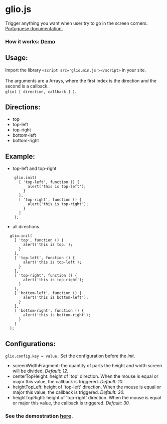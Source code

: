# glio.js
Trigger anything you want when user try to go in the screen corners.
<br><a href="https://github.com/luisvinicius167/gliojs/blob/master/README-PT.md"> Portuguese documentation. </a> 

###  How it works: <a href="http://luisvinicius167.github.io/gliojs/"> Demo </a>

## Usage:
Import the library ```<script src='glio.min.js'></script>``` in your site.<br><br>
The arguments are a Arrays, where the first index is the direction and the second is a callback. <br>
```glio( [ direction, callback ] )```.

## Directions:
* top
* top-left
* top-right
* bottom-left
* bottom-right

## Example:
* top-left and top-right
```
    glio.init(
      [ 'top-left', function () {
          alert('this is top-left');
        }
      ],
      [ 'top-right', function () {
          alert('this is top-right');
        }
      ]
    );
```

* all directions
```
  glio.init(
    [ 'top', function () {
        alert('this is top.');
      }
    ],
    [ 'top-left', function () {
        alert('this is top-left');
      }
    ],
    [ 'top-right', function () {
        alert('this is top-right');
      }
    ],
    [ 'bottom-left', function () {
        alert('this is bottom-left');
      }
    ],
    [ 'bottom-right', function () {
        alert('this is bottom-right'); 
      }
    ] 
  );
```

## Configurations:
  ```glio.config.key = value;``` Set the configuration before the <i>init</i>. 
 * screenWidthFragment: the quantity of parts the height and width screen will be divided. <i>Default: 12.</i>
 * centerTopHeight: height of 'top' direction. When the mouse is equal or major this value, the callback is triggered. <i>Default: 10.</i>
 * heightTopLeft: height of 'top-left' direction. When the mouse is equal or major this value, the callback is triggered. <i>Default: 30.</i>
 * heightTopRight: height of 'top-right' direction. When the mouse is equal or major this value, the callback is triggered. <i>Default: 30.</i>

### See the demostration <a href="http://luisvinicius167.github.io/gliojs/"> here</a>.
